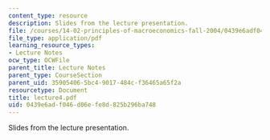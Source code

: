 ```yaml
---
content_type: resource
description: Slides from the lecture presentation.
file: /courses/14-02-principles-of-macroeconomics-fall-2004/0439e6adf046d06efe8d825b296ba748_lecture4.pdf
file_type: application/pdf
learning_resource_types:
- Lecture Notes
ocw_type: OCWFile
parent_title: Lecture Notes
parent_type: CourseSection
parent_uid: 35905406-5bc4-9017-484c-f36465a65f2a
resourcetype: Document
title: lecture4.pdf
uid: 0439e6ad-f046-d06e-fe8d-825b296ba748
---
```

Slides from the lecture presentation.

